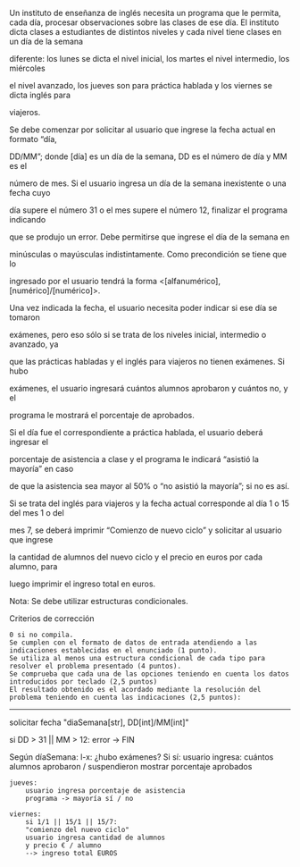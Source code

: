 Un instituto de enseñanza de inglés necesita un programa que le permita, cada día, procesar observaciones sobre las clases de ese día. El instituto dicta clases a estudiantes de distintos niveles y cada nivel tiene clases en un día de la semana

diferente: los lunes se dicta el nivel inicial, los martes el nivel intermedio, los miércoles

el nivel avanzado, los jueves son para práctica hablada y los viernes se dicta inglés para

viajeros.

Se debe comenzar por solicitar al usuario que ingrese la fecha actual en formato “día,

DD/MM”; donde [día] es un día de la semana, DD es el número de día y MM es el

número de mes. Si el usuario ingresa un día de la semana inexistente o una fecha cuyo

día supere el número 31 o el mes supere el número 12, finalizar el programa indicando

que se produjo un error. Debe permitirse que ingrese el día de la semana en

minúsculas o mayúsculas indistintamente. Como precondición se tiene que lo

ingresado por el usuario tendrá la forma <[alfanumérico], [numérico]/[numérico]>.

Una vez indicada la fecha, el usuario necesita poder indicar si ese día se tomaron

exámenes, pero eso sólo si se trata de los niveles inicial, intermedio o avanzado, ya

que las prácticas habladas y el inglés para viajeros no tienen exámenes. Si hubo

exámenes, el usuario ingresará cuántos alumnos aprobaron y cuántos no, y el

programa le mostrará el porcentaje de aprobados.

Si el día fue el correspondiente a práctica hablada, el usuario deberá ingresar el

porcentaje de asistencia a clase y el programa le indicará “asistió la mayoría” en caso

de que la asistencia sea mayor al 50% o “no asistió la mayoría”; si no es así.

Si se trata del inglés para viajeros y la fecha actual corresponde al día 1 o 15 del mes 1 o del

mes 7, se deberá imprimir “Comienzo de nuevo ciclo” y solicitar al usuario que ingrese

la cantidad de alumnos del nuevo ciclo y el precio en euros por cada alumno, para

luego imprimir el ingreso total en euros.

 

Nota: Se debe utilizar estructuras condicionales.

Criterios de corrección

    0 si no compila.
    Se cumplen con el formato de datos de entrada atendiendo a las indicaciones establecidas en el enunciado (1 punto).
    Se utiliza al menos una estructura condicional de cada tipo para resolver el problema presentado (4 puntos).
    Se comprueba que cada una de las opciones teniendo en cuenta los datos introducidos por teclado (2,5 puntos)
    El resultado obtenido es el acordado mediante la resolución del problema teniendo en cuenta las indicaciones (2,5 puntos):


---

solicitar fecha
"diaSemana[str], DD[int]/MM[int]"

si DD > 31 || MM > 12: error -> FIN

Según díaSemana:
    l-x: 
    ¿hubo exámenes?
    Si sí: 
        usuario ingresa: cuántos alumnos aprobaron / suspendieron
        mostrar porcentaje aprobados

    jueves:
        usuario ingresa porcentaje de asistencia
        programa -> mayoría sí / no
    
    viernes: 
        si 1/1 || 15/1 || 15/7:
        "comienzo del nuevo ciclo"
        usuario ingresa cantidad de alumnos 
        y precio € / alumno
        --> ingreso total EUROS


